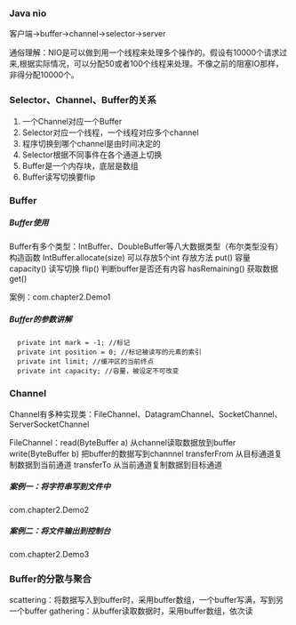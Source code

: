 ### Java nio
客户端->buffer->channel->selector->server

通俗理解：NIO是可以做到用一个线程来处理多个操作的。假设有10000个请求过来,根据实际情况，可以分配50或者100个线程来处理。不像之前的阻塞IO那样，非得分配10000个。

### Selector、Channel、Buffer的关系
1. 一个Channel对应一个Buffer
2. Selector对应一个线程，一个线程对应多个channel
3. 程序切换到哪个channel是由时间决定的
4. Selector根据不同事件在各个通道上切换
5. Buffer是一个内存块，底层是数组
6. Buffer读写切换要flip

### Buffer
##### Buffer使用
Buffer有多个类型：IntBuffer、DoubleBuffer等八大数据类型（布尔类型没有）
构造函数 IntBuffer.allocate(size) 可以存放5个int
存放方法 put()
容量 capacity()
读写切换 flip()
判断buffer是否还有内容 hasRemaining()
获取数据 get()

案例：com.chapter2.Demo1

##### Buffer的参数讲解
```
  private int mark = -1; //标记
  private int position = 0; //标记被读写的元素的索引
  private int limit; //缓冲区的当前终点
  private int capacity; //容量，被设定不可改变
```
### Channel
Channel有多种实现类：FileChannel、DatagramChannel、SocketChannel、ServerSocketChannel

FileChannel：read(ByteBuffer a) 从channel读取数据放到buffer
             write(ByteBuffer b) 把buffer的数据写到channnel
             transferFrom 从目标通道复制数据到当前通道
             transferTo 从当前通道复制数据到目标通道

##### 案例一：将字符串写到文件中
com.chapter2.Demo2

##### 案例二：将文件输出到控制台
com.chapter2.Demo3

### Buffer的分散与聚合
scattering：将数据写入到buffer时，采用buffer数组，一个buffer写满，写到另一个buffer
gathering：从buffer读取数据时，采用buffer数组，依次读



